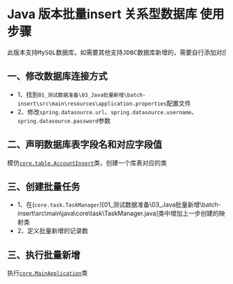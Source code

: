 # Java 版本批量insert 关系型数据库 使用步骤
<pre>此版本支持MySQL数据库，如需要其他支持JDBC数据库新增的，需要自行添加对应JDBC驱动</pre>

## 一、修改数据库连接方式
- 1、找到```01_测试数据准备\03_Java批量新增\batch-insert\src\main\resources\application.properties```配置文件
- 2、修改```spring.datasource.url```、```spring.datasource.username```、```spring.datasource.password```参数

## 二、声明数据库表字段名和对应字段值
模仿[```core.table.AccountInsert```](01_测试数据准备\03_Java批量新增\batch-insert\src\main\java\core\table\AccountInsert.java)类，创建一个库表对应的类

## 三、创建批量任务
- 1、在(```core.task.TaskManager```)[01_测试数据准备\03_Java批量新增\batch-insert\src\main\java\core\task\TaskManager.java]类中增加上一步创建的映射类
- 2、定义批量新增的记录数

## 三、执行批量新增
执行[```core.MainApplication```](01_测试数据准备\03_Java批量新增\batch-insert\src\main\java\core\MainApplication.java)类

